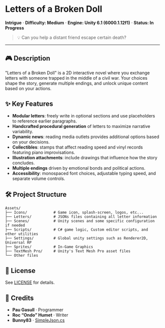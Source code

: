 # Letters of a Broken Doll

**Intrigue** · **Difficulty: Medium** · **Engine: Unity 6.1 (6000.1.12f1)** · **Status: In Progress**

> 💡 Can you help a distant friend escape certain death?

---

## 🎮 Description

"Letters of a Broken Doll" is a 2D interactive novel where you exchange letters with someone trapped in the middle of a civil war. Your choices shape the story, generate multiple endings, and unlock unique content based on your actions.

## ✨ Key Features

* **Modular letters**: freely write in optional sections and use placeholders to reference earlier paragraphs.
* **Handcrafted procedural generation** of letters to maximize narrative variability.
* **Dynamic news**: reading media outlets provides additional options based on your decisions.
* **Collectibles**: stamps that affect reading speed and vinyl records featuring piano improvisations.
* **Illustration attachments**: include drawings that influence how the story concludes.
* **Multiple endings** driven by emotional bonds and political actions.
* **Accessibility**: monospaced font choices, adjustable typing speed, and separate volume controls.

## 🛠 Project Structure

```
Assets/
├── Icons/            # Game icon, splash-screen, logos, etc...
├── Letters/          # JSONs files containing all letter information
├── Scenes/           # Unity scenes and some specific configuration if needed
├── Scripts/          # C# game logic, Custom editor scripts, and other utilities 
├── Settings/         # Global unity settings such as Renderer2D, Universal RP
├── Sprites/          # In-Game Graphics 
├── TextMesh Pro/     # Unity's Text Mesh Pro asset files 
└── Other files
```

## 📜 License

See [LICENSE](LICENSE.md) for details.

## 🤝 Credits

* **Pau Gasull** · Programmer
* **Roc “Ondo” Humet** · Writer
* **Bunny83** · [SimpleJson.cs](https://github.com/Bunny83/SimpleJSON/blob/master/SimpleJSON.cs)
